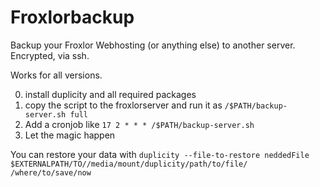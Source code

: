 Froxlorbackup
=============

Backup your Froxlor Webhosting (or anything else) to another server. Encrypted, via ssh.

Works for all versions.

0. install duplicity and all required packages
1. copy the script to the froxlorserver and run it as `/$PATH/backup-server.sh full`
2. Add a cronjob like `17 2 * * * /$PATH/backup-server.sh`
3. Let the magic happen

You can restore your data with
`duplicity --file-to-restore neddedFile $EXTERNALPATH/TO//media/mount/duplicity/path/to/file/ /where/to/save/now`
